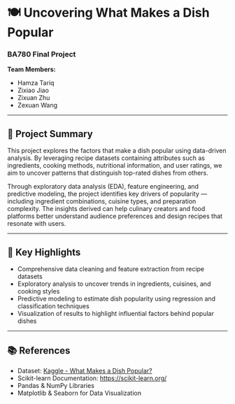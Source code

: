 # 🍽️ Uncovering What Makes a Dish Popular
### BA780 Final Project

**Team Members:**
- Hamza Tariq
- Zixiao Jiao
- Zixuan Zhu
- Zexuan Wang

---

## 📖 Project Summary
This project explores the factors that make a dish popular using data-driven analysis. By leveraging recipe datasets containing attributes such as ingredients, cooking methods, nutritional information, and user ratings, we aim to uncover patterns that distinguish top-rated dishes from others.

Through exploratory data analysis (EDA), feature engineering, and predictive modeling, the project identifies key drivers of popularity — including ingredient combinations, cuisine types, and preparation complexity. The insights derived can help culinary creators and food platforms better understand audience preferences and design recipes that resonate with users.

---

## 🧠 Key Highlights
- Comprehensive data cleaning and feature extraction from recipe datasets
- Exploratory analysis to uncover trends in ingredients, cuisines, and cooking styles
- Predictive modeling to estimate dish popularity using regression and classification techniques
- Visualization of results to highlight influential factors behind popular dishes

---

## 📚 References
- Dataset: [Kaggle - What Makes a Dish Popular?](https://www.kaggle.com/)
- Scikit-learn Documentation: https://scikit-learn.org/
- Pandas & NumPy Libraries
- Matplotlib & Seaborn for Data Visualization
